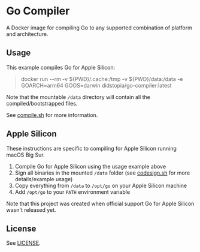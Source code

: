 # Go Compiler

A Docker image for compiling Go to any supported combination of platform and architecture.

## Usage

This example compiles Go for Apple Silicon:
> docker run --rm -v ${PWD}/.cache:/tmp -v ${PWD}/data:/data -e GOARCH=arm64 GOOS=darwin didstopia/go-compiler:latest

Note that the mountable `/data` directory will contain all the compiled/bootstrapped files.

See [compile.sh](compile.sh) for more information.

## Apple Silicon

These instructions are specific to compiling for Apple Silicon running macOS Big Sur.

1. Compile Go for Apple Silicon using the usage example above
2. Sign all binaries in the mounted `/data` folder (see [codesign.sh](codesign.sh) for more details/example usage)
3. Copy everything from `/data` to `/opt/go` on your Apple Silicon machine
4. Add `/opt/go` to your `PATH` environment variable

Note that this project was created when official support Go for Apple Silicon wasn't released yet.

## License

See [LICENSE](LICENSE).
